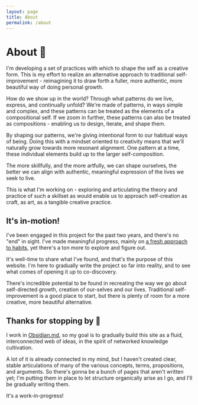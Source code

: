 ```yaml
---
layout: page
title: About
permalink: /about
---
```


# About 🧭

I'm developing a set of practices with which to shape the self as a creative form. This is my effort to realize an alternative approach to traditional self-improvement - reimagining it to draw forth a fuller, more authentic, more beautiful way of doing personal growth.

How do we show up in the world? Through what patterns do we live, express, and continually unfold? We're made of patterns, in ways simple and complex, and these patterns can be treated as the elements of a compositional self. If we zoom in further, these patterns can also be treated as compositions - enabling us to design, iterate, and shape them. 

By shaping our patterns, we're giving intentional form to our habitual ways of being. Doing this with a mindset oriented to creativity means that we'll naturally grow towards more resonant alignment. One pattern at a time, these individual elements build up to the larger self-composition.

The more skillfully, and the more artfully, we can shape ourselves, the better we can align with authentic, meaningful expression of the lives we seek to live.

This is what I'm working on - exploring and articulating the theory and practice of such a skillset as would enable us to approach self-creation as craft, as art, as a tangible creative practice. 

## It's in-motion!

I've been engaged in this project for the past two years, and there's no "end" in sight. I've made meaningful progress, mainly on [a fresh approach to habits](../anintrooverviewofpatternshaping), yet there's a ton more to explore and figure out.

It's well-time to share what I've found, and that's the purpose of this website. I'm here to gradually write the project so far into reality, and to see what comes of opening it up to co-discovery.

There's incredible potential to be found in recreating the way we go about self-directed growth, creation of our-selves and our lives. Traditional self-improvement is a good place to start, but there is plenty of room for a more creative, more beautiful alternative. 

## Thanks for stopping by 🙂
I work in [Obsidian.md](https://obsidian.md/), so my goal is to gradually build this site as a fluid, interconnected web of ideas, in the spirit of networked knowledge cultivation.

A lot of it is already connected in my mind, but I haven't created clear, stable articulations of many of the various concepts, terms, propositions, and arguments. So there's gonna be a bunch of pages that aren't written yet; I'm putting them in place to let structure organically arise as I go, and I'll be gradually writing them.

It's a work-in-progress!
